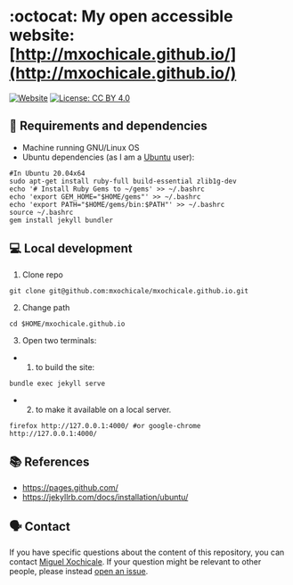 # :octocat: My open accessible website: [http://mxochicale.github.io/](http://mxochicale.github.io/)
[![Website](https://img.shields.io/badge/visit-website-blue.svg)](http://mxochicale.github.io/)
[![License: CC BY 4.0](https://licensebuttons.net/l/by/4.0/80x15.png)](https://creativecommons.org/licenses/by/4.0/) 

## :floppy_disk: Requirements and dependencies 
* Machine running GNU/Linux OS 
* Ubuntu dependencies (as I am a [Ubuntu](https://en.wikipedia.org/wiki/Ubuntu) user): 
```
#In Ubuntu 20.04x64
sudo apt-get install ruby-full build-essential zlib1g-dev
echo '# Install Ruby Gems to ~/gems' >> ~/.bashrc
echo 'export GEM_HOME="$HOME/gems"' >> ~/.bashrc
echo 'export PATH="$HOME/gems/bin:$PATH"' >> ~/.bashrc
source ~/.bashrc
gem install jekyll bundler
```

## :computer: Local development
1. Clone repo
```
git clone git@github.com:mxochicale/mxochicale.github.io.git
```
2. Change path
```
cd $HOME/mxochicale.github.io
```
3. Open two terminals: 
* 1. to build the site:     
```
bundle exec jekyll serve
```
* 2. to make it available on a local server.
```
firefox http://127.0.0.1:4000/ #or google-chrome http://127.0.0.1:4000/
```

## :books: References
* https://pages.github.com/
* https://jekyllrb.com/docs/installation/ubuntu/ 

## :speaking_head: Contact  
If you have specific questions about the content of this repository, you can contact [Miguel Xochicale](mailto:perez.xochicale@gmail.com?subject="[Website]"). 
If your question might be relevant to other people, please instead [open an issue](https://github.com/mxochicale/mxochicale.github.io/issues).
